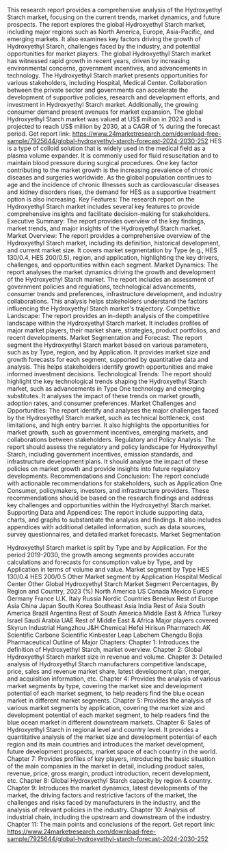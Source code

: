 This research report provides a comprehensive analysis of the Hydroxyethyl Starch market, focusing on the current trends, market dynamics, and future prospects. The report explores the global Hydroxyethyl Starch market, including major regions such as North America, Europe, Asia-Pacific, and emerging markets. It also examines key factors driving the growth of Hydroxyethyl Starch, challenges faced by the industry, and potential opportunities for market players.
The global Hydroxyethyl Starch market has witnessed rapid growth in recent years, driven by increasing environmental concerns, government incentives, and advancements in technology. The Hydroxyethyl Starch market presents opportunities for various stakeholders, including Hospital, Medical Center. Collaboration between the private sector and governments can accelerate the development of supportive policies, research and development efforts, and investment in Hydroxyethyl Starch market. Additionally, the growing consumer demand present avenues for market expansion.
The global Hydroxyethyl Starch market was valued at US$ million in 2023 and is projected to reach US$ million by 2030, at a CAGR of % during the forecast period.
Get report link: https://www.24marketresearch.com/download-free-sample/7925644/global-hydroxyethyl-starch-forecast-2024-2030-252
HES is a type of colloid solution that is widely used in the medical field as a plasma volume expander. It is commonly used for fluid resuscitation and to maintain blood pressure during surgical procedures. One key factor contributing to the market growth is the increasing prevalence of chronic diseases and surgeries worldwide. As the global population continues to age and the incidence of chronic illnesses such as cardiovascular diseases and kidney disorders rises, the demand for HES as a supportive treatment option is also increasing.
Key Features:
The research report on the Hydroxyethyl Starch market includes several key features to provide comprehensive insights and facilitate decision-making for stakeholders.
Executive Summary: The report provides overview of the key findings, market trends, and major insights of the Hydroxyethyl Starch market.
Market Overview: The report provides a comprehensive overview of the Hydroxyethyl Starch market, including its definition, historical development, and current market size. It covers market segmentation by Type (e.g., HES 130/0.4, HES 200/0.5), region, and application, highlighting the key drivers, challenges, and opportunities within each segment.
Market Dynamics: The report analyses the market dynamics driving the growth and development of the Hydroxyethyl Starch market. The report includes an assessment of government policies and regulations, technological advancements, consumer trends and preferences, infrastructure development, and industry collaborations. This analysis helps stakeholders understand the factors influencing the Hydroxyethyl Starch market's trajectory.
Competitive Landscape: The report provides an in-depth analysis of the competitive landscape within the Hydroxyethyl Starch market. It includes profiles of major market players, their market share, strategies, product portfolios, and recent developments.
Market Segmentation and Forecast: The report segment the Hydroxyethyl Starch market based on various parameters, such as by Type, region, and by Application. It provides market size and growth forecasts for each segment, supported by quantitative data and analysis. This helps stakeholders identify growth opportunities and make informed investment decisions.
Technological Trends: The report should highlight the key technological trends shaping the Hydroxyethyl Starch market, such as advancements in Type One technology and emerging substitutes. It analyses the impact of these trends on market growth, adoption rates, and consumer preferences.
Market Challenges and Opportunities: The report identify and analyses the major challenges faced by the Hydroxyethyl Starch market, such as technical bottleneck, cost limitations, and high entry barrier. It also highlights the opportunities for market growth, such as government incentives, emerging markets, and collaborations between stakeholders.
Regulatory and Policy Analysis: The report should assess the regulatory and policy landscape for Hydroxyethyl Starch, including government incentives, emission standards, and infrastructure development plans. It should analyse the impact of these policies on market growth and provide insights into future regulatory developments.
Recommendations and Conclusion: The report conclude with actionable recommendations for stakeholders, such as Application One Consumer, policymakers, investors, and infrastructure providers. These recommendations should be based on the research findings and address key challenges and opportunities within the Hydroxyethyl Starch market.
Supporting Data and Appendices: The report include supporting data, charts, and graphs to substantiate the analysis and findings. It also includes appendices with additional detailed information, such as data sources, survey questionnaires, and detailed market forecasts.
Market Segmentation

Hydroxyethyl Starch market is split by Type and by Application. For the period 2019-2030, the growth among segments provides accurate calculations and forecasts for consumption value by Type, and by Application in terms of volume and value.
Market segment by Type
HES 130/0.4
HES 200/0.5
Other
Market segment by Application
Hospital
Medical Center
Other
Global Hydroxyethyl Starch Market Segment Percentages, By Region and Country, 2023 (%)
North America
US
Canada
Mexico
Europe
Germany
France
U.K.
Italy
Russia
Nordic Countries
Benelux
Rest of Europe
Asia
China
Japan
South Korea
Southeast Asia
India
Rest of Asia
South America
Brazil
Argentina
Rest of South America
Middle East & Africa
Turkey
Israel
Saudi Arabia
UAE
Rest of Middle East & Africa
Major players covered
Skyrun Industrial
Hangzhou J&H Chemical
Hefei Hirisun Pharmatech
AK Scientific
Carbone Scientific
Kinbester
Leap Labchem
Chengdu Bojia Pharmaceutical
Outline of Major Chapters:
Chapter 1: Introduces the definition of Hydroxyethyl Starch, market overview.
Chapter 2: Global Hydroxyethyl Starch market size in revenue and volume.
Chapter 3: Detailed analysis of Hydroxyethyl Starch manufacturers competitive landscape, price, sales and revenue market share, latest development plan, merger, and acquisition information, etc.
Chapter 4: Provides the analysis of various market segments by type, covering the market size and development potential of each market segment, to help readers find the blue ocean market in different market segments.
Chapter 5: Provides the analysis of various market segments by application, covering the market size and development potential of each market segment, to help readers find the blue ocean market in different downstream markets.
Chapter 6: Sales of Hydroxyethyl Starch in regional level and country level. It provides a quantitative analysis of the market size and development potential of each region and its main countries and introduces the market development, future development prospects, market space of each country in the world.
Chapter 7: Provides profiles of key players, introducing the basic situation of the main companies in the market in detail, including product sales, revenue, price, gross margin, product introduction, recent development, etc.
Chapter 8: Global Hydroxyethyl Starch capacity by region & country.
Chapter 9: Introduces the market dynamics, latest developments of the market, the driving factors and restrictive factors of the market, the challenges and risks faced by manufacturers in the industry, and the analysis of relevant policies in the industry.
Chapter 10: Analysis of industrial chain, including the upstream and downstream of the industry.
Chapter 11: The main points and conclusions of the report.
Get report link: https://www.24marketresearch.com/download-free-sample/7925644/global-hydroxyethyl-starch-forecast-2024-2030-252
